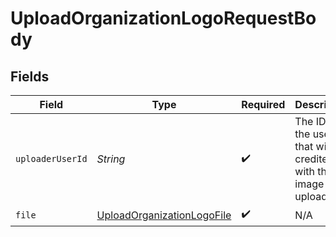 # UploadOrganizationLogoRequestBody


## Fields

| Field                                                                               | Type                                                                                | Required                                                                            | Description                                                                         |
| ----------------------------------------------------------------------------------- | ----------------------------------------------------------------------------------- | ----------------------------------------------------------------------------------- | ----------------------------------------------------------------------------------- |
| `uploaderUserId`                                                                    | *String*                                                                            | :heavy_check_mark:                                                                  | The ID of the user that will be credited with the image upload.                     |
| `file`                                                                              | [UploadOrganizationLogoFile](../../models/operations/UploadOrganizationLogoFile.md) | :heavy_check_mark:                                                                  | N/A                                                                                 |